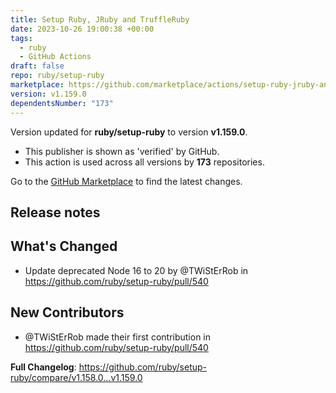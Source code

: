 ```yaml
---
title: Setup Ruby, JRuby and TruffleRuby
date: 2023-10-26 19:00:38 +00:00
tags:
  - ruby
  - GitHub Actions
draft: false
repo: ruby/setup-ruby
marketplace: https://github.com/marketplace/actions/setup-ruby-jruby-and-truffleruby
version: v1.159.0
dependentsNumber: "173"
---
```



Version updated for **ruby/setup-ruby** to version **v1.159.0**.
- This publisher is shown as 'verified' by GitHub.
- This action is used across all versions by **173** repositories.

Go to the [GitHub Marketplace](https://github.com/marketplace/actions/setup-ruby-jruby-and-truffleruby) to find the latest changes.

## Release notes

## What's Changed
* Update deprecated Node 16 to 20 by @TWiStErRob in https://github.com/ruby/setup-ruby/pull/540

## New Contributors
* @TWiStErRob made their first contribution in https://github.com/ruby/setup-ruby/pull/540

**Full Changelog**: https://github.com/ruby/setup-ruby/compare/v1.158.0...v1.159.0

